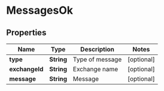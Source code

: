 

# MessagesOk

## Properties

Name | Type | Description | Notes
------------ | ------------- | ------------- | -------------
**type** | **String** | Type of message |  [optional]
**exchangeId** | **String** | Exchange name |  [optional]
**message** | **String** | Message |  [optional]




